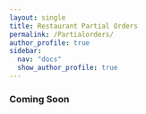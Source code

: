 ```yaml
---
layout: single
title: Restaurant Partial Orders
permalink: /Partialorders/
author_profile: true
sidebar:
  nav: "docs"
  show_author_profile: true
---
```


### Coming Soon
